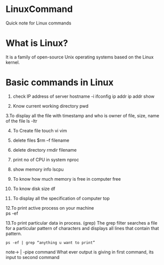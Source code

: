 # LinuxCommand
Quick note for Linux commands

# What is Linux?
  It is a family of open-source Unix operating systems based on the Linux kernel.

# Basic commands in Linux
1. check IP address of server
    hostname -i 
    ifconfig 
    ip addr 
    ip addr show

2. Know current working directory 
     pwd

3.To display all the file with timestamp and who is owner of file, size, name of the file 
      ls -ltr 

4. To Create file
     touch <file name>
     vi <file name>
     vim <file name>

5. delete files 
     $rm –f  filename 
     
6. delete directory
     rmdir filename

7.  print no of CPU in system 
   nproc

8. show memory info
    lscpu

9. To know how much memory is free in computer 
   free

10. To know disk size
    df

11. To display all the specification of computer
    top

12.To print active process on your machine  
     ps -ef

13.To print particular data in process. (grep)
     The grep filter searches a file for a particular pattern of characters and displays all lines that contain that pattern.

    ps -ef | grep “anything u want to print”

 note-> | -pipe command
 What ever output is giving in first command, its input to second command 






